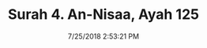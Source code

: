 ---
title       : "Surah 4. An-Nisaa, Ayah 125"
date        : 7/25/2018 2:53:21 PM
draft       : false
type        : "quran"
layout      : "compare"
BookCode    : "CMP"
SurahNumber : "4"
AyahNumber  : "125"
TotalAyah   : "176"
---